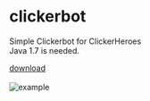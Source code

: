 # clickerbot
Simple Clickerbot for ClickerHeroes <br />
Java 1.7 is needed.<br />

<a href="url">download</a> <br />
<br />
<img src = "http://puu.sh/tqLca/793644f251.png" alt="example">
